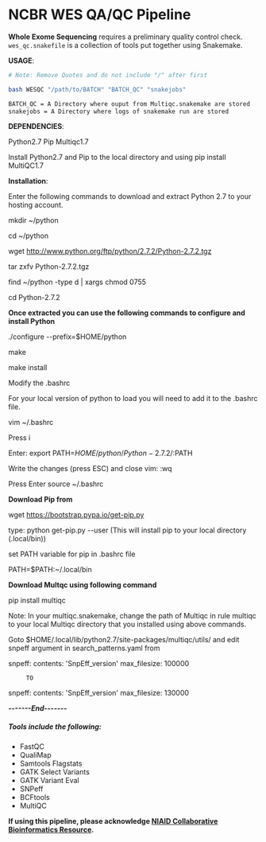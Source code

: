 # NCBR WES QA/QC Pipeline


**Whole Exome Sequencing** requires a preliminary quality control check. `wes_qc.snakefile` is a collection of tools put together using Snakemake.

**USAGE**:
```bash
# Note: Remove Quotes and do not include "/" after first

bash WESQC "/path/to/BATCH" "BATCH_QC" "snakejobs"

BATCH_QC = A Directory where ouput from Multiqc.snakemake are stored
snakejobs = A Directory where logs of snakemake run are stored
```

**DEPENDENCIES**:

Python2.7
Pip
Multiqc1.7

Install Python2.7 and Pip to the local directory and using pip install MultiQC1.7

**Installation**:

Enter the following commands to download and extract Python 2.7 to your hosting account.
 
 mkdir ~/python
        
 cd ~/python
        
 wget http://www.python.org/ftp/python/2.7.2/Python-2.7.2.tgz
        
 tar zxfv Python-2.7.2.tgz
        
 find ~/python -type d | xargs chmod 0755

 cd Python-2.7.2

**Once extracted you can use the following commands to configure and install Python**

 ./configure --prefix=$HOME/python
        
 make
        
 make install

Modify the .bashrc

For your local version of python to load you will need to add it to the .bashrc file.

 vim ~/.bashrc
        
 Press i 

 Enter:
        export PATH=$HOME/python/Python-2.7.2/:$PATH
        
Write the changes (press ESC) and close vim:
        :wq
        
Press Enter
        source ~/.bashrc

**Download Pip from**

wget https://bootstrap.pypa.io/get-pip.py

type: python get-pip.py --user (This will install pip to your local directory (.local/bin))

set PATH variable for pip in .bashrc file

PATH=$PATH:~/.local/bin

**Download Multqc using following command**

pip install multiqc

Note: In your multiqc.snakemake, change the path of Multiqc in rule multiqc to your local Multiqc directory that you installed using above commands.

Goto $HOME/.local/lib/python2.7/site-packages/multiqc/utils/ and edit snpeff argument in search_patterns.yaml from

snpeff:
    contents: 'SnpEff_version'
    max_filesize: 100000    
         
         TO        

snpeff:
    contents: 'SnpEff_version'
    max_filesize: 130000

***-------End-------***
##### Tools include the following:
- FastQC
- QualiMap
- Samtools Flagstats
- GATK Select Variants
- GATK Variant Eval
- SNPeff
- BCFtools
- MultiQC

**If using this pipeline, please acknowledge [NIAID Collaborative Bioinformatics Resource](https://ncbr.ncifcrf.gov/).**
